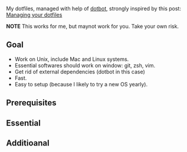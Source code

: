 My dotfiles, managed with help of
[dotbot](https://github.com/anishathalye/dotbot), strongly inspired by this
post: [Managing your dotfiles](https://github.com/anishathalye/dotbot)


**NOTE** This works for me, but maynot work for you. Take your own risk.

Goal
----

- Work on Unix, include Mac and Linux systems.
- Essential softwares should work on window: git, zsh, vim.
- Get rid of external dependencies (dotbot in this case)
- Fast.
- Easy to setup (because I likely to try a new OS yearly).


Prerequisites
-------------


Essential
---------



Additioanal
-----------
